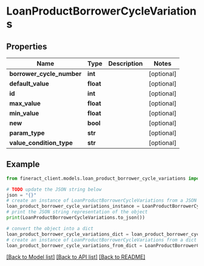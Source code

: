 # LoanProductBorrowerCycleVariations


## Properties

Name | Type | Description | Notes
------------ | ------------- | ------------- | -------------
**borrower_cycle_number** | **int** |  | [optional] 
**default_value** | **float** |  | [optional] 
**id** | **int** |  | [optional] 
**max_value** | **float** |  | [optional] 
**min_value** | **float** |  | [optional] 
**new** | **bool** |  | [optional] 
**param_type** | **str** |  | [optional] 
**value_condition_type** | **str** |  | [optional] 

## Example

```python
from fineract_client.models.loan_product_borrower_cycle_variations import LoanProductBorrowerCycleVariations

# TODO update the JSON string below
json = "{}"
# create an instance of LoanProductBorrowerCycleVariations from a JSON string
loan_product_borrower_cycle_variations_instance = LoanProductBorrowerCycleVariations.from_json(json)
# print the JSON string representation of the object
print(LoanProductBorrowerCycleVariations.to_json())

# convert the object into a dict
loan_product_borrower_cycle_variations_dict = loan_product_borrower_cycle_variations_instance.to_dict()
# create an instance of LoanProductBorrowerCycleVariations from a dict
loan_product_borrower_cycle_variations_from_dict = LoanProductBorrowerCycleVariations.from_dict(loan_product_borrower_cycle_variations_dict)
```
[[Back to Model list]](../README.md#documentation-for-models) [[Back to API list]](../README.md#documentation-for-api-endpoints) [[Back to README]](../README.md)


